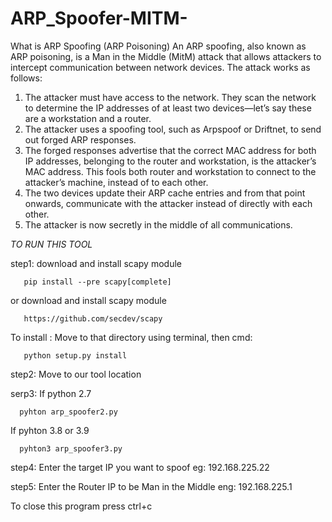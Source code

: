 # ARP_Spoofer-MITM-

What is ARP Spoofing (ARP Poisoning)
An ARP spoofing, also known as ARP poisoning, is a Man in the Middle (MitM) attack that allows attackers to intercept communication between network devices. The attack works as follows:

1. The attacker must have access to the network. They scan the network to determine the IP addresses of at least two devices⁠—let’s say these are a workstation and a router. 
2. The attacker uses a spoofing tool, such as Arpspoof or Driftnet, to send out forged ARP responses. 
3. The forged responses advertise that the correct MAC address for both IP addresses, belonging to the router and workstation, is the attacker’s MAC address. This fools both router and workstation to connect to the attacker’s machine, instead of to each other.
4. The two devices update their ARP cache entries and from that point onwards, communicate with the attacker instead of directly with each other.
5. The attacker is now secretly in the middle of all communications.

*TO RUN THIS TOOL*

step1: download and install scapy module 
       
       pip install --pre scapy[complete]
 or download and install scapy module 
       
       https://github.com/secdev/scapy
 To install : Move to that directory using terminal, 
 then cmd: 
         
       python setup.py install 

step2: Move to our tool location

serp3: If python 2.7
      
      pyhton arp_spoofer2.py   
  If pyhton 3.8 or 3.9 
      
      pyhton3 arp_spoofer3.py
step4: Enter the target IP you want to spoof eg: 192.168.225.22 

step5: Enter the Router IP to be Man in the Middle eng: 192.168.225.1


To close this program press ctrl+c
